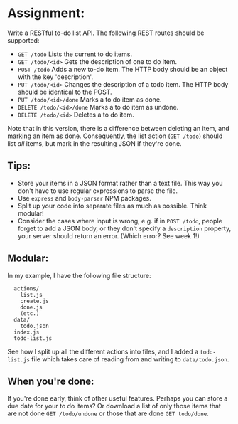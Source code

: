 # Assignment:

Write a RESTful to-do list API. The following REST routes should be supported:

- `GET /todo`              Lists the current to do items.
- `GET /todo/<id>`         Gets the description of one to do item.
- `POST /todo`             Adds a new to-do item. The HTTP body should be an object with the key 'description'.
- `PUT /todo/<id>`         Changes the description of a todo item. The HTTP body should be identical to the POST.
- `PUT /todo/<id>/done`    Marks a to do item as done.
- `DELETE /todo/<id>/done` Marks a to do item as undone.
- `DELETE /todo/<id>`      Deletes a to do item.

Note that in this version, there is a difference between deleting an item, and marking an item as done. Consequently, the list action (`GET /todo`) should list *all* items, but mark in the resulting JSON if
they're done.

## Tips:

- Store your items in a JSON format rather than a text file. This way you don't have to use regular expressions to parse the file.
- Use `express` and `body-parser` NPM packages.
- Split up your code into separate files as much as possible. Think modular!
- Consider the cases where input is wrong, e.g. if in `POST /todo`, people forget to add a JSON body, or they don't specify a `description` property, your server should return an error. (Which error? See week 1!)

## Modular:

In my example, I have the following file structure:

```
  actions/
    list.js
    create.js
    done.js
    (etc.)
  data/
    todo.json
  index.js
  todo-list.js
```

See how I split up all the different actions into files, and I added a `todo-list.js` file which takes care of reading from and writing to `data/todo.json`.

## When you're done:

If you're done early, think of other useful features. Perhaps you can store a due date for your to do items? Or download a list of only those items that are not done `GET /todo/undone` or those that are done `GET todo/done`.
